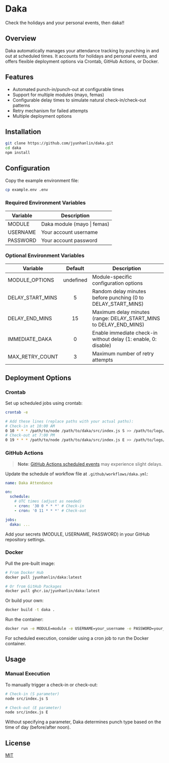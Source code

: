 # Daka

Check the holidays and your personal events, then daka!!

## Overview

Daka automatically manages your attendance tracking by punching in and out at scheduled times. It accounts for holidays and personal events, and offers flexible deployment options via Crontab, GitHub Actions, or Docker.

## Features

- Automated punch-in/punch-out at configurable times
- Support for multiple modules (mayo, femas)
- Configurable delay times to simulate natural check-in/check-out patterns
- Retry mechanism for failed attempts
- Multiple deployment options

## Installation

```bash
git clone https://github.com/jyunhanlin/daka.git
cd daka
npm install
```

## Configuration

Copy the example environment file:

```bash
cp example.env .env
```

### Required Environment Variables

| Variable | Description                 |
| -------- | --------------------------- |
| MODULE   | Daka module (mayo \| femas) |
| USERNAME | Your account username       |
| PASSWORD | Your account password       |

### Optional Environment Variables

| Variable         |  Default  | Description                                                       |
| ---------------- | :-------: | ----------------------------------------------------------------- |
| MODULE_OPTIONS   | undefined | Module-specific configuration options                             |
| DELAY_START_MINS |     5     | Random delay minutes before punching (0 to DELAY_START_MINS)      |
| DELAY_END_MINS   |    15     | Maximum delay minutes (range: DELAY_START_MINS to DELAY_END_MINS) |
| IMMEDIATE_DAKA   |     0     | Enable immediate check-in without delay (1: enable, 0: disable)   |
| MAX_RETRY_COUNT  |     3     | Maximum number of retry attempts                                  |

## Deployment Options

### Crontab

Set up scheduled jobs using crontab:

```bash
crontab -e

# Add these lines (replace paths with your actual paths):
# Check-in at 10:00 AM
0 10 * * * /path/to/node /path/to/daka/src/index.js S >> /path/to/logs/daka.log 2>&1
# Check-out at 7:00 PM
0 19 * * * /path/to/node /path/to/daka/src/index.js E >> /path/to/logs/daka.log 2>&1
```

### GitHub Actions

> **Note**: [GitHub Actions scheduled events](https://docs.github.com/en/actions/using-workflows/events-that-trigger-workflows#schedule) may experience slight delays.

Update the schedule of workflow file at `.github/workflows/daka.yml`:

```yaml
name: Daka Attendance

on:
  schedule:
    # UTC times (adjust as needed)
    - cron: '30 0 * * *' # Check-in
    - cron: '0 11 * * *' # Check-out

jobs:
  daka: ...
```

Add your secrets (MODULE, USERNAME, PASSWORD) in your GitHub repository settings.

### Docker

Pull the pre-built image:

```bash
# From Docker Hub
docker pull jyunhanlin/daka:latest

# Or from GitHub Packages
docker pull ghcr.io/jyunhanlin/daka:latest
```

Or build your own:

```bash
docker build -t daka .
```

Run the container:

```bash
docker run -e MODULE=module -e USERNAME=your_username -e PASSWORD=your_password jyunhanlin/daka:latest
```

For scheduled execution, consider using a cron job to run the Docker container.

## Usage

### Manual Execution

To manually trigger a check-in or check-out:

```bash
# Check-in (S parameter)
node src/index.js S

# Check-out (E parameter)
node src/index.js E
```

Without specifying a parameter, Daka determines punch type based on the time of day (before/after noon).

## License

[MIT](LICENSE)

